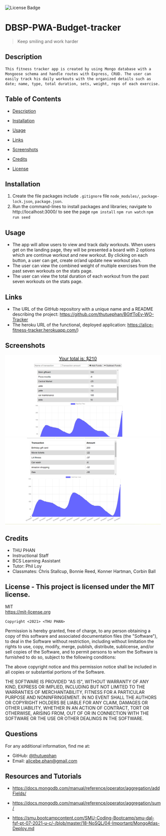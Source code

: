 
![License Badge](https://img.shields.io/badge/license-MIT-green.svg)
  
# DBSP-PWA-Budget-tracker
  > Keep smiling and work harder
  
  ## Description
    This fitness tracker app is created by using Mongo database with a Mongoose schema and handle routes with Express, CRUD. The user can easily track his daily workouts with the organized details such as date; name, type, total duration, sets, weight, reps of each exercise. 
  

  ## Table of Contents
  - [Description](#)
  - [Installation](#installation)
  - [Usage](#usage)
  - [Links](#links)
  - [Screenshots](#screenshots)
  - [Credits](#credits)
  
  - [License](#license)

  ## Installation
  1. Create the file packages include `.gitignore` file `node_modules/`, `package-lock.json`, `package.json`. 
  2. Run the command-lines to install packages and libraries; navigate to http://localhost:3000/ to see the page
    `npm install` 
    `npm run watch`
    `npm run seed`

  ## Usage
  * The app will allow users to view and track daily workouts. When users get on the landing page, they will be presented a board with 2 options which are continue workout and new workout. By clicking on each button, a user can get, create or/and update new workout plan.
  * The user can view the combined weight of multiple exercises from the past seven workouts on the stats page.
  * The user can view the total duration of each workout from the past seven workouts on the stats page.

  ## Links
  * The URL of the GitHub repository with a unique name and a README describing the project: https://github.com/thutuephan/BGtfToEv-WO-Tracker
  * The heroku URL of the functional, deployed application: https://alice-fitness-tracker.herokuapp.com/)  

  ## Screenshots
  ![budget-tracker](https://github.com/thutuephan/DBSP-PWA-Budget-tracker/blob/main/public/images/budget1.png)
  ![budget-tracker2](https://github.com/thutuephan/DBSP-PWA-Budget-tracker/blob/main/public/images/budget2.png)
  

  ## Credits
  * THU PHAN  
  * Instructional Staff
  * BCS Learning Assistant
  * Tutor: Phil Loy
  * Classmates: Chris Stallcup, Bonnie Reed, Konner Hartman, Corbin Ball
  
  ## License - This project is licensed under the MIT license.
  MIT
  <br>
  https://mit-license.org
  
    Copyright <2021> <THU PHAN>

Permission is hereby granted, free of charge, to any person obtaining a copy of this software and associated documentation files (the "Software"), to deal in the Software without restriction, including without limitation the rights to use, copy, modify, merge, publish, distribute, sublicense, and/or sell copies of the Software, and to permit persons to whom the Software is furnished to do so, subject to the following conditions:

The above copyright notice and this permission notice shall be included in all copies or substantial portions of the Software.

THE SOFTWARE IS PROVIDED "AS IS", WITHOUT WARRANTY OF ANY KIND, EXPRESS OR IMPLIED, INCLUDING BUT NOT LIMITED TO THE WARRANTIES OF MERCHANTABILITY, FITNESS FOR A PARTICULAR PURPOSE AND NONINFRINGEMENT. IN NO EVENT SHALL THE AUTHORS OR COPYRIGHT HOLDERS BE LIABLE FOR ANY CLAIM, DAMAGES OR OTHER LIABILITY, WHETHER IN AN ACTION OF CONTRACT, TORT OR OTHERWISE, ARISING FROM, OUT OF OR IN CONNECTION WITH THE SOFTWARE OR THE USE OR OTHER DEALINGS IN THE SOFTWARE.

  
  
  ## Questions
  For any additional information, find me at:
  <br>
  * GitHub: [@thutuephan](https://github.com/thutuephan)
  * Email: [alicebe.phan@gmail.com](mailto:alicebe.phan@gmail.com)

  ## Resources and Tutorials
  * https://docs.mongodb.com/manual/reference/operator/aggregation/addFields/

  * https://docs.mongodb.com/manual/reference/operator/aggregation/sum/

  * https://smu.bootcampcontent.com/SMU-Coding-Bootcamp/smu-dal-fsf-pt-07-2021-u-c/-/blob/master/18-NoSQL/04-Important/MongoAtlas-Deploy.md
  

  

  



